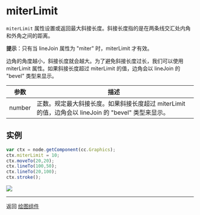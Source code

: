 # miterLimit

`miterLimit` 属性设置或返回最大斜接长度。斜接长度指的是在两条线交汇处内角和外角之间的距离。

**提示**：只有当 lineJoin 属性为 "miter" 时，miterLimit 才有效。

边角的角度越小，斜接长度就会越大。为了避免斜接长度过长，我们可以使用 miterLimit 属性。如果斜接长度超过 miterLimit 的值，边角会以 lineJoin 的 "bevel" 类型来显示。

| 参数 |   描述
| -------------- | ----------- |
|number | 正数。规定最大斜接长度。如果斜接长度超过 miterLimit 的值，边角会以 lineJoin 的 "bevel" 类型来显示。

## 实例

```javascript
var ctx = node.getComponent(cc.Graphics);
ctx.miterLimit = 10;
ctx.moveTo(20,20);
ctx.lineTo(100,50);
ctx.lineTo(20,100);
ctx.stroke();
```

<a href="graphics/miterLimit.png"><img src="graphics/miterLimit.png"></a>

<hr>

返回 [绘图组件](index.md)
